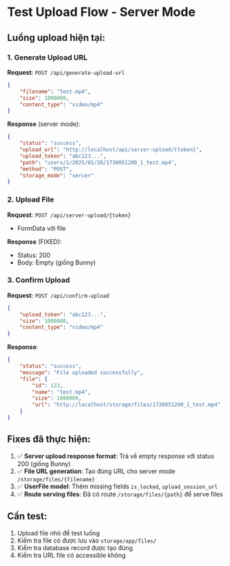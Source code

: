 # Test Upload Flow - Server Mode

## Luồng upload hiện tại:

### 1. Generate Upload URL
**Request**: `POST /api/generate-upload-url`
```json
{
    "filename": "test.mp4",
    "size": 1000000,
    "content_type": "video/mp4"
}
```

**Response** (server mode):
```json
{
    "status": "success",
    "upload_url": "http://localhost/api/server-upload/{token}",
    "upload_token": "abc123...",
    "path": "users/1/2025/01/28/1738051200_1_test.mp4",
    "method": "POST",
    "storage_mode": "server"
}
```

### 2. Upload File
**Request**: `POST /api/server-upload/{token}`
- FormData với file

**Response** (FIXED):
- Status: 200
- Body: Empty (giống Bunny)

### 3. Confirm Upload
**Request**: `POST /api/confirm-upload`
```json
{
    "upload_token": "abc123...",
    "size": 1000000,
    "content_type": "video/mp4"
}
```

**Response**:
```json
{
    "status": "success",
    "message": "File uploaded successfully",
    "file": {
        "id": 123,
        "name": "test.mp4",
        "size": 1000000,
        "url": "http://localhost/storage/files/1738051200_1_test.mp4"
    }
}
```

## Fixes đã thực hiện:

1. ✅ **Server upload response format**: Trả về empty response với status 200 (giống Bunny)
2. ✅ **File URL generation**: Tạo đúng URL cho server mode `/storage/files/{filename}`
3. ✅ **UserFile model**: Thêm missing fields `is_locked`, `upload_session_url`
4. ✅ **Route serving files**: Đã có route `/storage/files/{path}` để serve files

## Cần test:

1. Upload file nhỏ để test luồng
2. Kiểm tra file có được lưu vào `storage/app/files/`
3. Kiểm tra database record được tạo đúng
4. Kiểm tra URL file có accessible không
